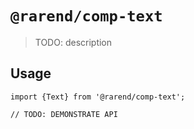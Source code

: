 # `@rarend/comp-text`

> TODO: description 

## Usage 

```
import {Text} from '@rarend/comp-text';

// TODO: DEMONSTRATE API
```
